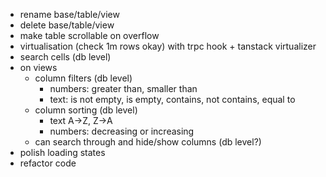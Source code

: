 - rename base/table/view
- delete base/table/view
- make table scrollable on overflow
- virtualisation (check 1m rows okay) with trpc hook + tanstack virtualizer
- search cells (db level)
- on views
  - column filters (db level)
    - numbers: greater than, smaller than
    - text: is not empty, is empty, contains, not contains, equal to
  - column sorting (db level)
    - text A->Z, Z->A
    - numbers: decreasing or increasing
  - can search through and hide/show columns (db level?)
- polish loading states
- refactor code